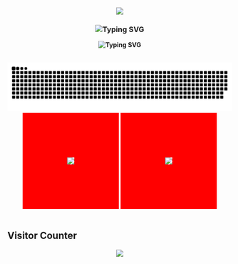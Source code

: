 <div align="center">
<img src="https://rishavanand.github.io/static/images/greetings.gif" align="center" style="height:300px;" />
</div>

### **<div align="center"><img src="https://readme-typing-svg.demolab.com?font=Fira+Code&pause=1000&width=435&lines=%E6%88%91%E6%98%AF+Jard1n%2C+%E6%AC%A2%E8%BF%8E%E6%9D%A5%E5%88%B0%E6%88%91%E7%9A%84GitHub" alt="Typing SVG" /></div>**

**<div align="center"><img src="https://readme-typing-svg.demolab.com?font=Fira+Code&pause=1000&width=435&lines=I'm+Jard1n.+Welcome+to+my+GitHub!" alt="Typing SVG" /></div>**

<br/>

<a href="https://github.com/Jard1n">
  <img src="https://raw.githubusercontent.com/Jard1n/Jard1n/output/github-contribution-grid-snake.svg" />
</a>
<br>

<div align="center">
<img src="https://github-readme-stats.vercel.app/api?username=Jard1n&show_icons=true&count_private=true&hide_border=true&theme=vue&hide_border=false" align="center" style="height:180px; border: 100px solid red;" />
<img src="https://github-readme-stats.vercel.app/api/top-langs/?username=Jard1n&show_icons=true&count_private=true&hide_border=true&theme=vue&hide_border=false" align="center" style="height:180px; border: 100px solid red;" />
</div>

<br/>


## Visitor Counter

<div align="center">
<img src="https://moe-counter.glitch.me/get/@Jard1n?theme=rule34" align="center" />
</div>

<br/>

